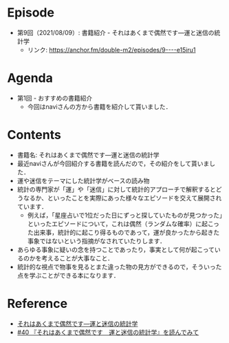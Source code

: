 # Episode
- 第9回（2021/08/09）: 書籍紹介 - それはあくまで偶然です―運と迷信の統計学
    - リンク: https://anchor.fm/double-m2/episodes/9----e15iru1

# Agenda
- 第1回 - おすすめの書籍紹介
	- 今回はnaviさんの方から書籍を紹介して貰いました．

# Contents
- 書籍名: それはあくまで偶然です―運と迷信の統計学
- 最近naviさんが今回紹介する書籍を読んだので，その紹介をして貰いました．
- 運や迷信をテーマにした統計学がベースの読み物
- 統計の専門家が「運」や「迷信」に対して統計的アプローチで解釈するとどうなるか、といったことを実際にあった様々なエピソードを交えて展開されています．
	- 例えば，「星座占いで1位だった日にずっと探していたものが見つかった」といったエピソードについて，これは偶然（ランダムな確率）に起こった出来事，統計的に起こり得るものであって，運が良かったから起きた事象ではないという指摘がなされていたりします．
- あらゆる事象に疑いの念を持つことであったり，事実として何が起こっているのかを考えることが大事なこと．
- 統計的な視点で物事を見るとまた違った物の見方ができるので，そういった点を学ぶことができる本になります．


# Reference
- [それはあくまで偶然です―運と迷信の統計学](https://www.amazon.co.jp/dp/415209995X)
- [#40 『それはあくまで偶然です　運と迷信の統計学』を読んでみて](https://note.com/nvillage24/n/n806ac9f23ba6)
